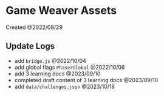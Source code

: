 # Game Weaver Assets

Created @2022/08/29

## Update Logs

- add `bridge.js` @2022/10/04
- add global flags `PhaserGlobal` @2022/10/06
- add 3 learning docs @2023/09/10
- completed draft content of 3 learning docs @2023/09/10
- add `data/challenges.json` @2023/10/18